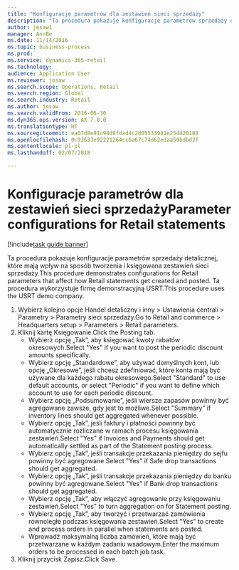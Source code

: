 ```yaml
--- 
title: "Konfiguracje parametrów dla zestawień sieci sprzedaży"
description: "Ta procedura pokazuje konfiguracje parametrów sprzedaży detalicznej, które mają wpływ na sposób tworzenia i księgowana zestawień sieci sprzedaży."
author: josaw1
manager: AnnBe
ms.date: 11/14/2016
ms.topic: business-process
ms.prod: 
ms.service: dynamics-365-retail
ms.technology: 
audience: Application User
ms.reviewer: josaw
ms.search.scope: Operations, Retail
ms.search.region: Global
ms.search.industry: Retail
ms.author: josaw
ms.search.validFrom: 2016-06-30
ms.dyn365.ops.version: AX 7.0.0
ms.translationtype: HT
ms.sourcegitcommit: ea07d8e91c94d9fdad4c2d05533981e254420188
ms.openlocfilehash: 0c93633e92221264cc6a67c74d62edaa59bdbd2f
ms.contentlocale: pl-pl
ms.lasthandoff: 02/07/2018

---
```

# <a name="parameter-configurations-for-retail-statements"></a><span data-ttu-id="962f1-103">Konfiguracje parametrów dla zestawień sieci sprzedaży</span><span class="sxs-lookup"><span data-stu-id="962f1-103">Parameter configurations for Retail statements</span></span>

[!include[task guide banner](../includes/task-guide-banner.md)]

<span data-ttu-id="962f1-104">Ta procedura pokazuje konfiguracje parametrów sprzedaży detalicznej, które mają wpływ na sposób tworzenia i księgowana zestawień sieci sprzedaży.</span><span class="sxs-lookup"><span data-stu-id="962f1-104">This procedure demonstrates configurations for Retail parameters that affect how Retail statements get created and posted.</span></span> <span data-ttu-id="962f1-105">Ta procedura wykorzystuje firmę demonstracyjną USRT.</span><span class="sxs-lookup"><span data-stu-id="962f1-105">This procedure uses the USRT demo company.</span></span>

1. <span data-ttu-id="962f1-106">Wybierz kolejno opcje Handel detaliczny i inny > Ustawienia centrali > Parametry > Parametry sieci sprzedaży.</span><span class="sxs-lookup"><span data-stu-id="962f1-106">Go to Retail and commerce > Headquarters setup  > Parameters > Retail parameters.</span></span>
2. <span data-ttu-id="962f1-107">Kliknij kartę Księgowanie.</span><span class="sxs-lookup"><span data-stu-id="962f1-107">Click the Posting tab.</span></span>
    * <span data-ttu-id="962f1-108">Wybierz opcję „Tak”, aby księgować kwoty rabatów okresowych.</span><span class="sxs-lookup"><span data-stu-id="962f1-108">Select "Yes" if you want to post the periodic discount amounts specifically.</span></span>  
    * <span data-ttu-id="962f1-109">Wybierz opcję „Standardowe”, aby używać domyślnych kont, lub opcję „Okresowe”, jeśli chcesz zdefiniować, które konta mają być używane dla każdego rabatu okresowego.</span><span class="sxs-lookup"><span data-stu-id="962f1-109">Select "Standard" to use default accounts, or select "Periodic" if you want to define which account to use for each periodic discount.</span></span>  
    * <span data-ttu-id="962f1-110">Wybierz opcję „Podsumowanie”, jeśli wiersze zapasów powinny być agregowane zawsze, gdy jest to możliwe.</span><span class="sxs-lookup"><span data-stu-id="962f1-110">Select "Summary" if inventory lines should get aggregated whenever possible.</span></span>  
    * <span data-ttu-id="962f1-111">Wybierz opcję „Tak”, jeśli faktury i płatności powinny być automatycznie rozliczane w ramach procesu księgowania zestawień.</span><span class="sxs-lookup"><span data-stu-id="962f1-111">Select "Yes" if Invoices and Payments should get automatically settled as part of the Statement posting process.</span></span>  
    * <span data-ttu-id="962f1-112">Wybierz opcję „Tak”, jeśli transakcje przekazania pieniędzy do sejfu powinny być agregowane.</span><span class="sxs-lookup"><span data-stu-id="962f1-112">Select "Yes" if Safe drop transactions should get aggregated.</span></span>  
    * <span data-ttu-id="962f1-113">Wybierz opcję „Tak”, jeśli transakcje przekazania pieniędzy do banku powinny być agregowane.</span><span class="sxs-lookup"><span data-stu-id="962f1-113">Select "Yes" if Bank drop transactions should get aggregated.</span></span>  
    * <span data-ttu-id="962f1-114">Wybierz opcję „Tak”, aby włączyć agregowanie przy księgowaniu zestawień.</span><span class="sxs-lookup"><span data-stu-id="962f1-114">Select "Yes" to turn aggregation on for Statement posting.</span></span>  
    * <span data-ttu-id="962f1-115">Wybierz opcję „Tak”, aby tworzyć i przetwarzać zamówienia równoległe podczas księgowania zestawień.</span><span class="sxs-lookup"><span data-stu-id="962f1-115">Select "Yes" to create and process orders in parallel when statements are posted.</span></span>  
    * <span data-ttu-id="962f1-116">Wprowadź maksymalną liczba zamówień, które mają być przetwarzane w każdym zadaniu wsadowym.</span><span class="sxs-lookup"><span data-stu-id="962f1-116">Enter the maximum orders to be processed in each batch job task.</span></span>  
3. <span data-ttu-id="962f1-117">Kliknij przycisk Zapisz.</span><span class="sxs-lookup"><span data-stu-id="962f1-117">Click Save.</span></span>


